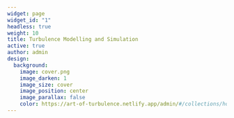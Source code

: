 ```yaml
---
widget: page
widget_id: "1"
headless: true
weight: 10
title: Turbulence Modelling and Simulation
active: true
author: admin
design:
  background:
    image: cover.png
    image_darken: 1
    image_size: cover
    image_position: center
    image_parallax: false
    color: https://art-of-turbulence.netlify.app/admin/#/collections/home
---
```

